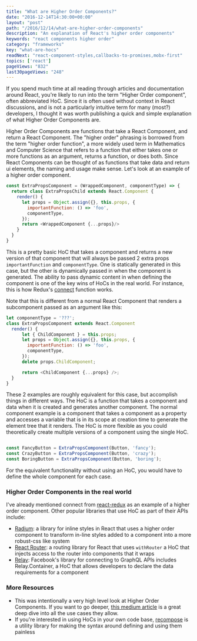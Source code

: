 ```yaml
---
title: "What are Higher Order Components?"
date: "2016-12-14T14:30:00+00:00"
layout: "post"
path: "/2016/12/14/what-are-higher-order-components"
description: "An explanation of React's higher order components"
keywords: "react components higher order"
category: "frameworks"
key: "what-are-hocs"
readNext: "react-component-styles,callbacks-to-promises,mobx-first"
topics: ['react']
pageViews: "832"
last30pageViews: "248"
---
```


If you spend much time at all reading through articles and documentation around React, you're likely to run into the term "Higher Order component", often abbreviated HoC.  Since it is often used without context in React discussions, and is not a particularly intuitive term for many (most?) developers, I thought it was worth publishing a quick and simple explanation of what Higher Order Components are.

Higher Order Components are functions that take a React Component, and return a React Component.  The "higher order" phrasing is borrowed from the term "higher order function", a more widely used term in Mathematics and Computer Science that refers to a function that either takes one or more functions as an argument, returns a function, or does both.  Since React Components can be thought of as functions that take data and return ui elements, the naming and usage make sense.  Let's look at an example of a higher order component.


```javascript
const ExtraPropsComponent = (WrappedComponent, componentType) => {
  return class ExtraPropsChild extends React.Component {
    render() {
      let props = Object.assign({}, this.props, {
        importantFunction: () => 'foo',
        componentType,
      });
      return <WrappedComponent {...props}/>
    }
  }
}
```

This is a pretty basic HoC that takes a component and returns a new version of that component that will always be passed 2 extra props `importantFunction` and `componentType`. One is statically generated in this case, but the other is dynamically passed in when the component is generated.  The ability to pass dynamic content in when defining the component is one of the key wins of HoCs in the real world.  For instance, this is how Redux's [connect](https://github.com/reactjs/react-redux/blob/master/docs/api.md#connectmapstatetoprops-mapdispatchtoprops-mergeprops-options) function works.

Note that this is different from a normal React Component that renders a subcomponent passed as an argument like this:

```javascript
let componentType = '???';
class ExtraPropsComponent extends React.Component
  render() {
      let { ChildComponent } = this.props;
      let props = Object.assign({}, this.props, {
        importantFunction: () => 'foo',
        componentType,
      });
      delete props.ChildComponent;

      return <ChildComponent {...props} />;
  }
}
```

These 2 examples are roughly equivalent for this case, but accomplish things in different ways.  The HoC is a function that takes a component and data when it is created and generates another component.  The normal component example is a component that takes a component as a property and accesses a variable that is in its scope at creation time to generate the element tree that it renders.  The HoC is more flexible as you could theoretically create multiple versions of a component using the single HoC.

```javascript

const FancyButton = ExtraPropsComponent(Button, 'fancy');
const CrazyButton = ExtraPropsComponent(Button, 'crazy');
const BoringButton = ExtraPropsComponent(Button, 'boring');
```

For the equivalent functionality without using an HoC, you would have to define the whole component for each case.

### Higher Order Components in the real world

I've already mentioned connect from [react-redux](https://github.com/reactjs/react-redux) as an example of a higher order component.  Other popular libraries that use HoC as part of their APIs include:

- [Radium](http://formidable.com/open-source/radium/): a library for inline styles in React that uses a higher order component to transform in-line styles added to a component into a more robust-css like system
- [React Router](https://github.com/ReactTraining/react-router): a routing library for React that uses `withRouter` a HoC that injects access to the router into components that it wraps
- [Relay](https://facebook.github.io/relay/): Facebook's library for connecting to GraphQL APIs includes Relay.Container, a HoC that allows developers to declare the data requirements for a component


### More Resources

- This was intentionally a very high level look at Higher Order Components.  If you want to go deeper, [this medium article](https://medium.com/@franleplant/react-higher-order-components-in-depth-cf9032ee6c3e#.yhbug3ohe) is a great deep dive into all the use cases they allow.
- If you're interested in using HoCs in your own code base, [recompose](https://github.com/acdlite/recompose) is a utility library for making the syntax around defining and using them painless
